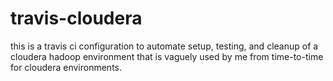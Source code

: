 # travis-cloudera

this is a travis ci configuration to automate setup, testing, and cleanup of a cloudera hadoop environment that is vaguely used by me from time-to-time for cloudera environments. 
